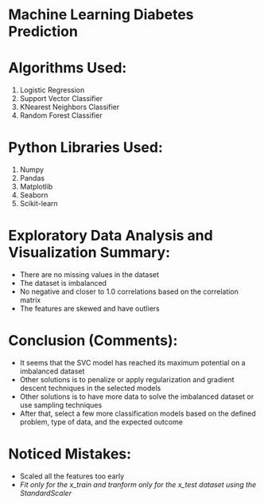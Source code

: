 # Machine Learning Diabetes Prediction

# Algorithms Used:
1. Logistic Regression
2. Support Vector Classifier
3. KNearest Neighbors Classifier
4. Random Forest Classifier

# Python Libraries Used:
1. Numpy
2. Pandas
3. Matplotlib
4. Seaborn
5. Scikit-learn

# Exploratory Data Analysis and Visualization Summary:
- There are no missing values in the dataset
- The dataset is imbalanced
- No negative and closer to 1.0 correlations based on the correlation matrix
- The features are skewed and have outliers

# Conclusion (Comments):
- It seems that the SVC model has reached its maximum potential on a imbalanced dataset
- Other solutions is to penalize or apply regularization and gradient descent techniques in the selected models
- Other solutions is to have more data to solve the imbalanced dataset or use sampling techniques
- After that, select a few more classification models based on the defined problem, type of data, and the expected outcome

# Noticed Mistakes:
- Scaled all the features too early
- *Fit only for the x_train and tranform only for the x_test dataset using the StandardScaler*
